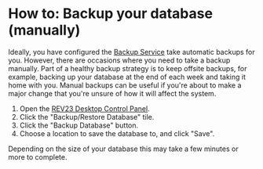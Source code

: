 # How to: Backup your database (manually)

Ideally, you have configured the [Backup Service](../server-concepts/backup-service.md) take automatic backups for you. However, there are occasions where you need to take a backup manually. Part of a healthy backup strategy is to keep offsite backups, for example, backing up your database at the end of each week and taking it home with you. Manual backups can be useful if you're about to make a major change that you're unsure of how it will affect the system.

1) Open the [REV23 Desktop Control Panel](../server-concepts/control-panel.md).
2) Click the "Backup/Restore Database" tile.
3) Click the "Backup Database" button.
4) Choose a location to save the database to, and click "Save".

Depending on the size of your database this may take a few minutes or more to complete.